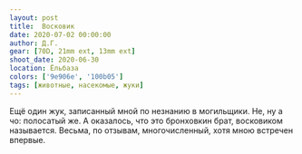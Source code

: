 ```yaml
---
layout: post
title:  Восковик
date: 2020-07-02 00:00:00
author: Д.Г.
gear: [70D, 21mm ext, 13mm ext]
shoot_date: 2020-06-30
location: Ёльбаза
colors: ['9e906e', '100b05']
tags: [животные, насекомые, жуки]
---
```

Ещё один жук, записанный мной по незнанию в могильщики. Не, ну а чо: полосатый же. А оказалось, что это бронховкин брат, восковиком называется. Весьма, по отзывам, многочисленный, хотя мною встречен впервые.